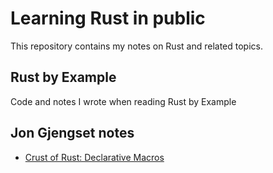 # Learning Rust in public

This repository contains my notes on Rust and related topics.

## Rust by Example

Code and notes I wrote when reading Rust by Example

## Jon Gjengset notes

- [Crust of Rust: Declarative Macros](./src/tryout/macros.rs)